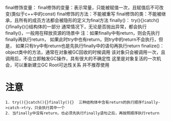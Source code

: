 final修饰变量：
    final修饰的变量：表示常量，只能被赋值一次，且赋值后不可改变(类似于c++中的const)
    final修饰的方法：不能被重写
    final修饰的类：不能被继承，且所有的成员方法都会被隐形的定义为final方法
finally()：
    try(){}catch(){}finally(){}结构体的一部分
    通常情况下，无论是否抛出异常，都会执行finally()，一般用在释放资源的场景中
    注：如果finally中有return，则会先执行finally再执行return，
       如果此时try中也有return，则try中的return不会执行，但是，
       如果只有try中有return也是先执行finally中的语句再执行return
finalize()：
    object类中的方法，通常在对象被GC回收的时候调用
    该对象只会被调用一次，且调用后，不会立即触发GC操作，具有很大的不确定性
    这里是对象复活的一次机会，可以重新建立GC Root可达性关系
    并不推荐使用

# 注意
    1. try(){}catch(){}finally(){}  三种结构体中含有return的执行顺序finally->catch->try，只会执行其中一个
    2. 当finally中没有return，也必须先执行finally语句之后，再按照顺序执行return